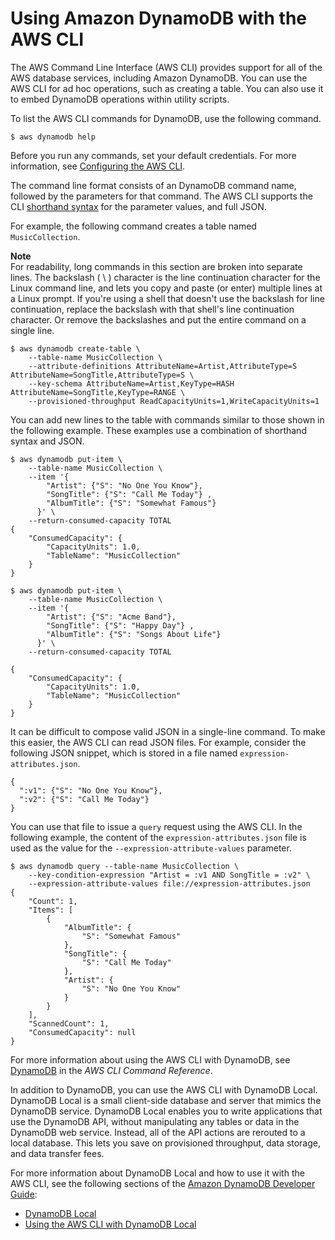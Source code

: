# Using Amazon DynamoDB with the AWS CLI<a name="cli-services-dynamodb"></a>

The AWS Command Line Interface \(AWS CLI\) provides support for all of the AWS database services, including Amazon DynamoDB\. You can use the AWS CLI for ad hoc operations, such as creating a table\. You can also use it to embed DynamoDB operations within utility scripts\.

To list the AWS CLI commands for DynamoDB, use the following command\.

```
$ aws dynamodb help
```

Before you run any commands, set your default credentials\. For more information, see [Configuring the AWS CLI](cli-chap-configure.md)\.

The command line format consists of an DynamoDB command name, followed by the parameters for that command\. The AWS CLI supports the CLI [shorthand syntax](cli-usage-shorthand.md) for the parameter values, and full JSON\.

For example, the following command creates a table named `MusicCollection`\. 

**Note**  
For readability, long commands in this section are broken into separate lines\. The backslash \( \\ \) character is the line continuation character for the Linux command line, and lets you copy and paste \(or enter\) multiple lines at a Linux prompt\. If you're using a shell that doesn't use the backslash for line continuation, replace the backslash with that shell's line continuation character\. Or remove the backslashes and put the entire command on a single line\.

```
$ aws dynamodb create-table \
    --table-name MusicCollection \
    --attribute-definitions AttributeName=Artist,AttributeType=S AttributeName=SongTitle,AttributeType=S \
    --key-schema AttributeName=Artist,KeyType=HASH AttributeName=SongTitle,KeyType=RANGE \
    --provisioned-throughput ReadCapacityUnits=1,WriteCapacityUnits=1
```

You can add new lines to the table with commands similar to those shown in the following example\. These examples use a combination of shorthand syntax and JSON\.

```
$ aws dynamodb put-item \
    --table-name MusicCollection \
    --item '{
        "Artist": {"S": "No One You Know"},
        "SongTitle": {"S": "Call Me Today"} ,
        "AlbumTitle": {"S": "Somewhat Famous"} 
      }' \
    --return-consumed-capacity TOTAL
{
    "ConsumedCapacity": {
        "CapacityUnits": 1.0,
        "TableName": "MusicCollection"
    }
}

$ aws dynamodb put-item \
    --table-name MusicCollection \
    --item '{ 
        "Artist": {"S": "Acme Band"}, 
        "SongTitle": {"S": "Happy Day"} , 
        "AlbumTitle": {"S": "Songs About Life"} 
      }' \
    --return-consumed-capacity TOTAL

{
    "ConsumedCapacity": {
        "CapacityUnits": 1.0,
        "TableName": "MusicCollection"
    }
}
```

It can be difficult to compose valid JSON in a single\-line command\. To make this easier, the AWS CLI can read JSON files\. For example, consider the following JSON snippet, which is stored in a file named `expression-attributes.json`\.

```
{
  ":v1": {"S": "No One You Know"},
  ":v2": {"S": "Call Me Today"}
}
```

You can use that file to issue a `query` request using the AWS CLI\. In the following example, the content of the `expression-attributes.json` file is used as the value for the `--expression-attribute-values` parameter\.

```
$ aws dynamodb query --table-name MusicCollection \
    --key-condition-expression "Artist = :v1 AND SongTitle = :v2" \
    --expression-attribute-values file://expression-attributes.json
{
    "Count": 1,
    "Items": [
        {
            "AlbumTitle": {
                "S": "Somewhat Famous"
            },
            "SongTitle": {
                "S": "Call Me Today"
            },
            "Artist": {
                "S": "No One You Know"
            }
        }
    ],
    "ScannedCount": 1,
    "ConsumedCapacity": null
}
```

For more information about using the AWS CLI with DynamoDB, see [DynamoDB](https://docs.aws.amazon.com/cli/latest/reference/dynamodb/index.html) in the *AWS CLI Command Reference*\.

In addition to DynamoDB, you can use the AWS CLI with DynamoDB Local\. DynamoDB Local is a small client\-side database and server that mimics the DynamoDB service\. DynamoDB Local enables you to write applications that use the DynamoDB API, without manipulating any tables or data in the DynamoDB web service\. Instead, all of the API actions are rerouted to a local database\. This lets you save on provisioned throughput, data storage, and data transfer fees\.

For more information about DynamoDB Local and how to use it with the AWS CLI, see the following sections of the [Amazon DynamoDB Developer Guide](https://docs.aws.amazon.com/amazondynamodb/latest/developerguide/):
+ [DynamoDB Local](https://docs.aws.amazon.com/amazondynamodb/latest/developerguide/Tools.DynamoDBLocal.html)
+ [Using the AWS CLI with DynamoDB Local](https://docs.aws.amazon.com/amazondynamodb/latest/developerguide/Tools.CLI.html#UsingWithDDBLocal)